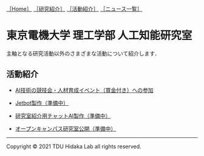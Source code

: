 [1]: /
[2]: /research/
[3]: /activity/
[4]: /news/
[［Home］][1] [［研究紹介］][2] [［活動紹介］][3] [［ニュース一覧］][4]


# 東京電機大学 理工学部 人工知能研究室

<meta name="description" content="東京電機大学 理工学部 人工知能研究室のホームページです．深層学習（Deep Learning）による画像認識・画像生成をはじめとするAI技術の研究を行っています．音声認識・音声生成・自然言語処理などにも手を伸ばしています．">

主軸となる研究活動以外のさまざまな活動について紹介します．


[5]: /activity/competitions/
[6]: /activity/jetbot/
[7]: /activity/labai/
[8]: /activity/OC/

## 活動紹介
  + [AI技術の競技会・人材育成イベント（賞金付き）への参加][5]

  + [Jetbot製作（準備中）][6]

  + [研究室紹介用チャットAI製作（準備中）][7]

  + [オープンキャンパス研究室公開（準備中）][8]


---
Copyright &copy; 2021 TDU Hidaka Lab all rights reserved. 
